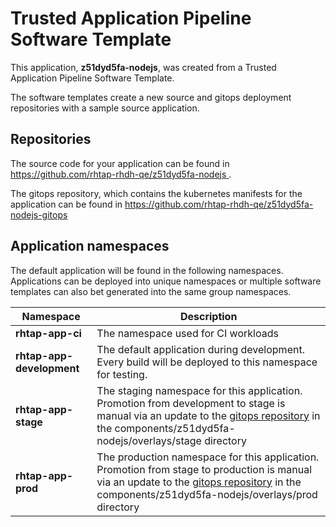 # Trusted Application Pipeline Software Template

This application, **z51dyd5fa-nodejs**, was created from a Trusted Application Pipeline Software Template.

The software templates create a new source and gitops deployment repositories with a sample source application. 

## Repositories

The source code for your application can be found in [https://github.com/rhtap-rhdh-qe/z51dyd5fa-nodejs ](https://github.com/rhtap-rhdh-qe/z51dyd5fa-nodejs ).
 
The gitops repository, which contains the kubernetes manifests for the application can be found in 
[https://github.com/rhtap-rhdh-qe/z51dyd5fa-nodejs-gitops ](https://github.com/rhtap-rhdh-qe/z51dyd5fa-nodejs-gitops ) 

## Application namespaces 

The default application will be found in the following namespaces. Applications can be deployed into unique namespaces or multiple software templates can also bet generated into the same group namespaces.  

|  Namespace   |  Description   |  
| -------- | -------- |
| **rhtap-app-ci** | The namespace used for CI workloads |
| **rhtap-app-development** | The default application during development. Every build will be deployed to this namespace for testing. |
| **rhtap-app-stage** | The staging namespace for this application. Promotion from development to stage is manual via an update to the [gitops repository](https://github.com/rhtap-rhdh-qe/z51dyd5fa-nodejs-gitops ) in the components/z51dyd5fa-nodejs/overlays/stage directory |
| **rhtap-app-prod** | The production namespace for this application. Promotion from stage to production is manual via an update to the [gitops repository](https://github.com/rhtap-rhdh-qe/z51dyd5fa-nodejs-gitops ) in the components/z51dyd5fa-nodejs/overlays/prod directory |